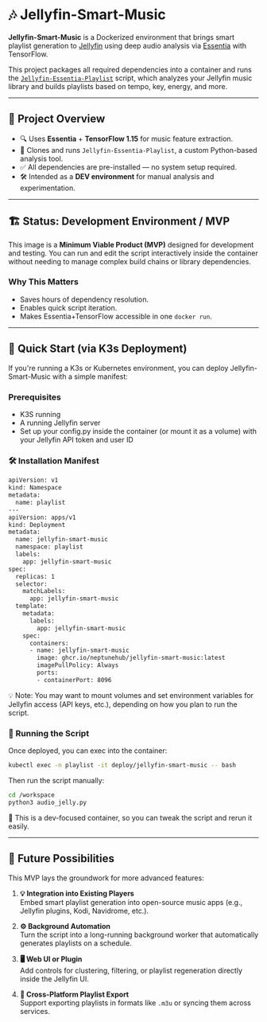 # 🎶 Jellyfin-Smart-Music

**Jellyfin-Smart-Music** is a Dockerized environment that brings smart playlist generation to [Jellyfin](https://jellyfin.org) using deep audio analysis via [Essentia](https://essentia.upf.edu/) with TensorFlow.

This project packages all required dependencies into a container and runs the [`Jellyfin-Essentia-Playlist`](https://github.com/NeptuneHub/Jellyfin-Essentia-Playlist) script, which analyzes your Jellyfin music library and builds playlists based on tempo, key, energy, and more.

---

## 🧭 Project Overview
* 🔍 Uses **Essentia** + **TensorFlow 1.15** for music feature extraction.
*  📂 Clones and runs `Jellyfin-Essentia-Playlist`, a custom Python-based analysis tool.
*  ✅ All dependencies are pre-installed — no system setup required.
*  🛠️ Intended as a **DEV environment** for manual analysis and experimentation.

---

## 🏗️ Status: Development Environment / MVP

This image is a **Minimum Viable Product (MVP)** designed for development and testing. You can run and edit the script interactively inside the container without needing to manage complex build chains or library dependencies.

### Why This Matters

* Saves hours of dependency resolution.
* Enables quick script iteration.
* Makes Essentia+TensorFlow accessible in one `docker run`.

---

## 🐳  Quick Start (via K3s Deployment)
If you're running a K3s or Kubernetes environment, you can deploy Jellyfin-Smart-Music with a simple manifest:

### Prerequisites

* K3S running
* A running Jellyfin server
* Set up your config.py inside the container (or mount it as a volume) with your Jellyfin API token and user ID

### 🛠️ Installation Manifest

```bash
apiVersion: v1
kind: Namespace
metadata:
  name: playlist
---
apiVersion: apps/v1
kind: Deployment
metadata:
  name: jellyfin-smart-music
  namespace: playlist
  labels:
    app: jellyfin-smart-music
spec:
  replicas: 1
  selector:
    matchLabels:
      app: jellyfin-smart-music
  template:
    metadata:
      labels:
        app: jellyfin-smart-music
    spec:
      containers:
      - name: jellyfin-smart-music
        image: ghcr.io/neptunehub/jellyfin-smart-music:latest
        imagePullPolicy: Always
        ports:
        - containerPort: 8096
```
💡 Note: You may want to mount volumes and set environment variables for Jellyfin access (API keys, etc.), depending on how you plan to run the script.

### 🔧 Running the Script
Once deployed, you can exec into the container:

```bash
kubectl exec -n playlist -it deploy/jellyfin-smart-music -- bash
```
Then run the script manually:
```bash
cd /workspace
python3 audio_jelly.py
```
🧪 This is a dev-focused container, so you can tweak the script and rerun it easily.

---

## 🚀 Future Possibilities

This MVP lays the groundwork for more advanced features:

1. **💡 Integration into Existing Players**  
   Embed smart playlist generation into open-source music apps (e.g., Jellyfin plugins, Kodi, Navidrome, etc.).

2. **⚙️ Background Automation**  
   Turn the script into a long-running background worker that automatically generates playlists on a schedule.

3. **🖥️ Web UI or Plugin**  
   Add controls for clustering, filtering, or playlist regeneration directly inside the Jellyfin UI.

4. **🔁 Cross-Platform Playlist Export**  
   Support exporting playlists in formats like `.m3u` or syncing them across services.
